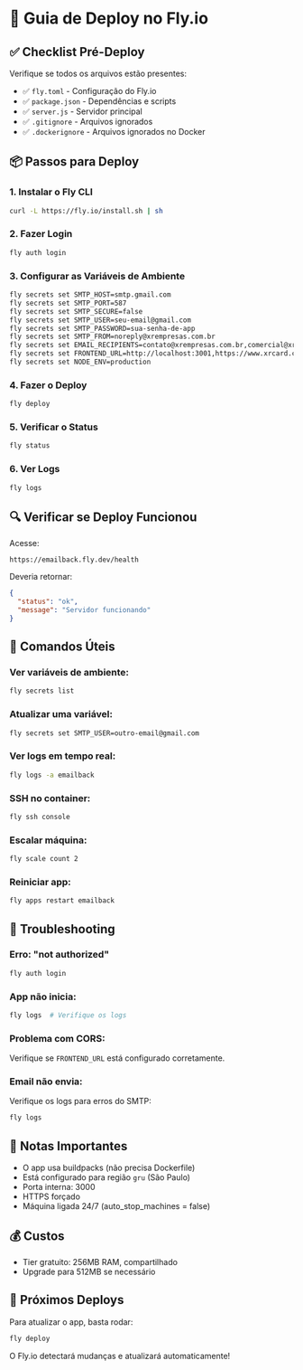 # 🚀 Guia de Deploy no Fly.io

## ✅ Checklist Pré-Deploy

Verifique se todos os arquivos estão presentes:

- ✅ `fly.toml` - Configuração do Fly.io
- ✅ `package.json` - Dependências e scripts
- ✅ `server.js` - Servidor principal
- ✅ `.gitignore` - Arquivos ignorados
- ✅ `.dockerignore` - Arquivos ignorados no Docker

## 📦 Passos para Deploy

### 1. Instalar o Fly CLI

```bash
curl -L https://fly.io/install.sh | sh
```

### 2. Fazer Login

```bash
fly auth login
```

### 3. Configurar as Variáveis de Ambiente

```bash
fly secrets set SMTP_HOST=smtp.gmail.com
fly secrets set SMTP_PORT=587
fly secrets set SMTP_SECURE=false
fly secrets set SMTP_USER=seu-email@gmail.com
fly secrets set SMTP_PASSWORD=sua-senha-de-app
fly secrets set SMTP_FROM=noreply@xrempresas.com.br
fly secrets set EMAIL_RECIPIENTS=contato@xrempresas.com.br,comercial@xrempresas.com.br
fly secrets set FRONTEND_URL=http://localhost:3001,https://www.xrcard.com.br,https://xr-card.vercel.app
fly secrets set NODE_ENV=production
```

### 4. Fazer o Deploy

```bash
fly deploy
```

### 5. Verificar o Status

```bash
fly status
```

### 6. Ver Logs

```bash
fly logs
```

## 🔍 Verificar se Deploy Funcionou

Acesse:
```
https://emailback.fly.dev/health
```

Deveria retornar:
```json
{
  "status": "ok",
  "message": "Servidor funcionando"
}
```

## 🔧 Comandos Úteis

### Ver variáveis de ambiente:
```bash
fly secrets list
```

### Atualizar uma variável:
```bash
fly secrets set SMTP_USER=outro-email@gmail.com
```

### Ver logs em tempo real:
```bash
fly logs -a emailback
```

### SSH no container:
```bash
fly ssh console
```

### Escalar máquina:
```bash
fly scale count 2
```

### Reiniciar app:
```bash
fly apps restart emailback
```

## 🐛 Troubleshooting

### Erro: "not authorized"
```bash
fly auth login
```

### App não inicia:
```bash
fly logs  # Verifique os logs
```

### Problema com CORS:
Verifique se `FRONTEND_URL` está configurado corretamente.

### Email não envia:
Verifique os logs para erros do SMTP:
```bash
fly logs
```

## 📝 Notas Importantes

- O app usa buildpacks (não precisa Dockerfile)
- Está configurado para região `gru` (São Paulo)
- Porta interna: 3000
- HTTPS forçado
- Máquina ligada 24/7 (auto_stop_machines = false)

## 💰 Custos

- Tier gratuito: 256MB RAM, compartilhado
- Upgrade para 512MB se necessário

## 🔄 Próximos Deploys

Para atualizar o app, basta rodar:
```bash
fly deploy
```

O Fly.io detectará mudanças e atualizará automaticamente!

